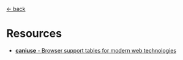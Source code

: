 [&larr; back](./README.md)

# Resources

- [**caniuse** - Browser support tables for modern web technologies](https://caniuse.com/)

<br>
